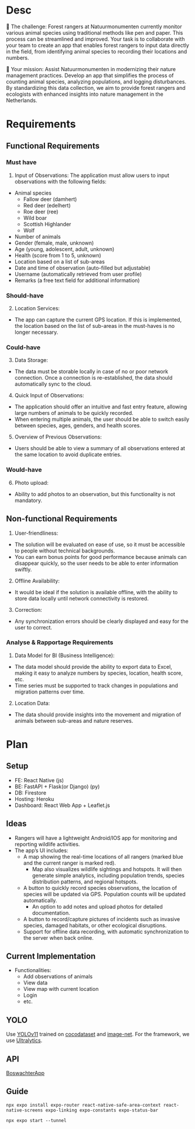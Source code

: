 # Desc

🔎 The challenge: Forest rangers at Natuurmonumenten currently monitor various animal species using traditional methods like pen and paper. This process can be streamlined and improved. Your task is to collaborate with your team to create an app that enables forest rangers to input data directly in the field, from identifying animal species to recording their locations and numbers.

🐾 Your mission: Assist Natuurmonumenten in modernizing their nature management practices. Develop an app that simplifies the process of counting animal species, analyzing populations, and logging disturbances. By standardizing this data collection, we aim to provide forest rangers and ecologists with enhanced insights into nature management in the Netherlands.

# Requirements
## Functional Requirements
### Must have
1. Input of Observations:
The application must allow users to input observations with the following fields:
* ﻿﻿Animal species
    * ﻿﻿Fallow deer (damhert)
    * Red deer (edelhert)
    * Roe deer (ree)
    * ﻿﻿Wild boar
    * Scottish Highlander
    * ﻿﻿Wolf
* ﻿﻿Number of animals
* ﻿﻿Gender (female, male, unknown)
* ﻿﻿Age (young, adolescent, adult, unknown)
* ﻿﻿Health (score from 1 to 5, unknown)
* ﻿﻿Location based on a list of sub-areas
* ﻿﻿Date and time of observation (auto-filled but adjustable)
* ﻿﻿Username (automatically retrieved from user profile)
* ﻿﻿Remarks (a free text field for additional information)
  
### Should-have
2. Location Services:
+ The app can capture the current GPS location. If this is implemented, the location based on the list of sub-areas in the must-haves is no longer necessary.

### Could-have

3. Data Storage:
+ The data must be storable locally in case of no or poor network connection. Once a connection is re-established, the data should automatically sync to the cloud.

4. Quick Input of Observations:
* ﻿﻿The application should offer an intuitive and fast entry feature, allowing large numbers of animals to be quickly recorded.
* ﻿﻿When entering multiple animals, the user should be able to switch easily between species, ages, genders, and health scores.

5. Overview of Previous Observations:
+ Users should be able to view a summary of all observations entered at the same location to avoid duplicate entries.

### Would-have
6. Photo upload:
+ Ability to add photos to an observation, but this functionality is not mandatory.

## Non-functional Requirements
1. User-friendliness:
* ﻿﻿The solution will be evaluated on ease of use, so it must be accessible to people without technical backgrounds.
* ﻿﻿You can earn bonus points for good performance because animals can disappear quickly, so the user needs to be able to enter information swiftly.
  
2. Offline Availability:
+ It would be ideal if the solution is available offline, with the ability to store data locally until network connectivity is restored.

3. Correction:
+ Any synchronization errors should be clearly displayed and easy for the user to correct.

### Analyse & Rapportage Requirements
1. Data Model for BI (Business Intelligence):
* ﻿﻿The data model should provide the ability to export data to Excel, making it easy to analyze numbers by species, location, health score, etc.
* ﻿﻿Time series must be supported to track changes in populations and migration patterns over time.
  
2. Location Data:
+ The data should provide insights into the movement and migration of animals between sub-areas and nature reserves.

# Plan

## Setup
- FE: React Native (js)
- BE: FastAPI + Flask(or Django) (py)
- DB: Firestore
- Hosting: Heroku
- Dashboard: React Web App + Leaflet.js

<!---
### Tech stack
- FE: React Native (js) / Flutter (Dart)
- BE: Node.js/Python
- DB:
    - SQLite + PostgreSQL with PostGIS (geospatial analysis)
    - Firestore (simple and realtime sync, firestore has offline storage already)
- Hosting: Firebase hosting/Heroku
- Dashboard: React Web App
- Tools: ggmapAPI + Leaflet.js + Tensorflow Lite/YOLO
--->

## Ideas

- Rangers will have a lightweight Android/IOS app for monitoring and reporting wildlife activities.
- The app’s UI includes:
    - A map showing the real-time locations of all rangers (marked blue and the current ranger is marked red).
        - Map also visualizes wildlife sightings and hotspots. It will then generate simple analytics, including population trends, species distribution patterns, and regional hotspots.
    - A button to quickly record species observations, the location of species will be updated via GPS. Population counts will be updated automatically.
        - An option to add notes and upload photos for detailed documentation.
    - A button to record/capture pictures of incidents such as invasive species, damaged habitats, or other ecological disruptions.
    - Support for offline data recording, with automatic synchronization to the server when back online.
<!---
    - A red alert button for emergencies like suspected or detected poaching activity.
- When a ranger presses the red button:
    - The app sends the ranger's GPS coordinates (longitude and latitude) to the central server.
    - The server updates all rangers' apps to display the shortest path to the danger location (highlighted in red), calculated using Dijkstra’s algorithm for navigating jungle paths.
- Additional environmental details, such as temperature and humidity.
--->

## Current Implementation

- Functionalities:
   - Add observations of animals
   - View data
   - View map with current location
   - Login
   - etc.

## YOLO

Use [YOLOv11](https://docs.ultralytics.com/models/yolo11/) trained on [cocodataset](cocodataset.org) and [image-net](https://www.image-net.org/). For the framework, we use [Ultralytics](https://github.com/ultralytics/ultralytics). 

## API

[BoswachterApp]([https://github.com/thomaskamps/BoswachterApp])

## Guide

```
npx expo install expo-router react-native-safe-area-context react-native-screens expo-linking expo-constants expo-status-bar
```

```
npx expo start --tunnel
```


